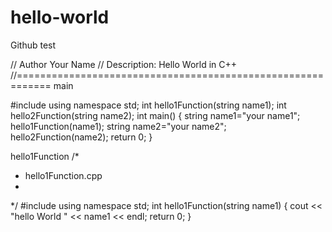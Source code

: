 # hello-world
Github test

// Author Your Name
// Description: Hello World in C++
//============================================================
main

#include <iostream>
using namespace std;
int hello1Function(string name1);
int hello2Function(string name2);
int main()
{
	string name1="your name1";
	hello1Function(name1);
	string name2="your name2";
	hello2Function(name2);
	return 0;
}

hello1Function
/*
 * hello1Function.cpp
 *
 */
#include <iostream>
using namespace std;
int hello1Function(string name1)
{
	cout << "hello World " << name1 << endl;
	return 0;
}


